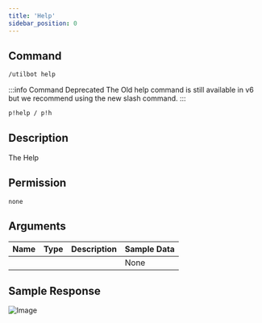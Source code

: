 ```yaml
---
title: 'Help'
sidebar_position: 0
---
```


## Command
```txt title="Slash Command"
/utilbot help
```
:::info Command Deprecated
The Old help command is still available in v6 but we recommend using the new slash command.
:::
```txt title="Old Command"
p!help / p!h
```

## Description
The Help

## Permission
` none `

## Arguments
| Name | Type | Description | Sample Data |
| ---- | ---- | ----------- | ----------- |
|  |  |  | None |

## Sample Response
![Image](https://cdn.herrtxbias.net/2021-05-28_63f96cd2-6cb8-4759-b45b-d6b6a92202b3.png)
